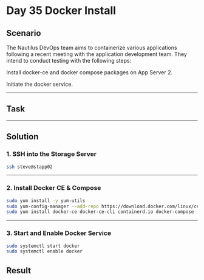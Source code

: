 # Day 35 Docker Install

## Scenario

The Nautilus DevOps team aims to containerize various applications following a recent meeting with the application development team. They intend to conduct testing with the following steps:

Install docker-ce and docker compose packages on App Server 2.

Initiate the docker service.

---

## Task



---

## Solution

### 1. SSH into the Storage Server

```bash
ssh steve@stapp02
```

---

### 2. Install Docker CE & Compose

```bash
sudo yum install -y yum-utils
sudo yum-config-manager --add-repo https://download.docker.com/linux/centos/docker-ce.repo
sudo yum install docker-ce docker-ce-cli containerd.io docker-compose -y

```

---

### 3. Start and Enable Docker Service

```bash
sudo systemctl start docker
sudo systemctl enable docker

```


## Result

